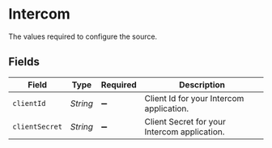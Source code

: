 # Intercom

The values required to configure the source.


## Fields

| Field                                        | Type                                         | Required                                     | Description                                  |
| -------------------------------------------- | -------------------------------------------- | -------------------------------------------- | -------------------------------------------- |
| `clientId`                                   | *String*                                     | :heavy_minus_sign:                           | Client Id for your Intercom application.     |
| `clientSecret`                               | *String*                                     | :heavy_minus_sign:                           | Client Secret for your Intercom application. |